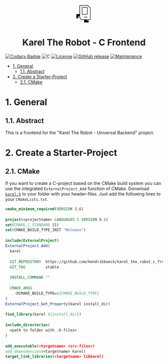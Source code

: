 <p align="center"><img width=64px src=".github/karel.png"></p>
<h1 align="center">Karel The Robot - C Frontend</h1>

[![Codacy Badge](https://app.codacy.com/project/badge/Grade/5270727151dc4891aa3867dfbe80663a)](https://www.codacy.com/gh/hendrikboeck/karel_the_robot_c_frontend/dashboard?utm_source=github.com&amp;utm_medium=referral&amp;utm_content=hendrikboeck/karel_the_robot_c_frontend&amp;utm_campaign=Badge_Grade) ![C](https://img.shields.io/badge/c-11+-blue.svg) [![License](https://img.shields.io/badge/license-GPL_v3.0-blue.svg)](https://opensource.org/licenses/GPL-3.0) [![GitHub release](https://img.shields.io/github/release/hendrikboeck/karel_the_robot_python3_backend.svg)](https://github.com/hendrikboeck/karel_the_robot_python3_backend/releases/) [![Maintenance](https://img.shields.io/badge/Maintained%3F-yes-green.svg)](https://github.com/hendrikboeck/karel_the_robot_c_frontend/graphs/commit-activity)

- [1. General](#1-general)
  - [1.1. Abstract](#11-abstract)
- [2. Create a Starter-Project](#2-create-a-starter-project)
  - [2.1. CMake](#21-cmake)

# 1. General

## 1.1. Abstract

This is a frontend for the "Karel The Robot - Universal Backend" project.

# 2. Create a Starter-Project

## 2.1. CMake

If you want to create a C-project based on the CMake build system you can use the integrated `ExternalProject_Add` function of CMake. Donwload [`karel.h`](karel.h) to your folder with your header-files. Just add the following lines to your `CMakeLists.txt`.

```cmake
cmake_minimum_required(VERSION 3.6)

project(<projectname> LANGUAGES C VERSION 0.1)
set(CMAKE_C_STANDARD 11)
set(CMAKE_BUILD_TYPE_INIT "Release")

include(ExternalProject)
ExternalProject_Add(
  karel
  
  GIT_REPOSITORY  https://github.com/hendrikboeck/karel_the_robot_c_frontend.git
  GIT_TAG         stable

  INSTALL_COMMAND ""

  CMAKE_ARGS
    -DCMAKE_BUILD_TYPE=${CMAKE_BUILD_TYPE}
)
ExternalProject_Get_Property(karel install_dir)

find_library(karel ${install_dir})

include_directories(
  <path to folder with .h-files>
)

add_executable(<targetname> <src-files>)
add_dependencies(<targetname> karel)
target_link_libraries(<targetname> libkarel)
```
